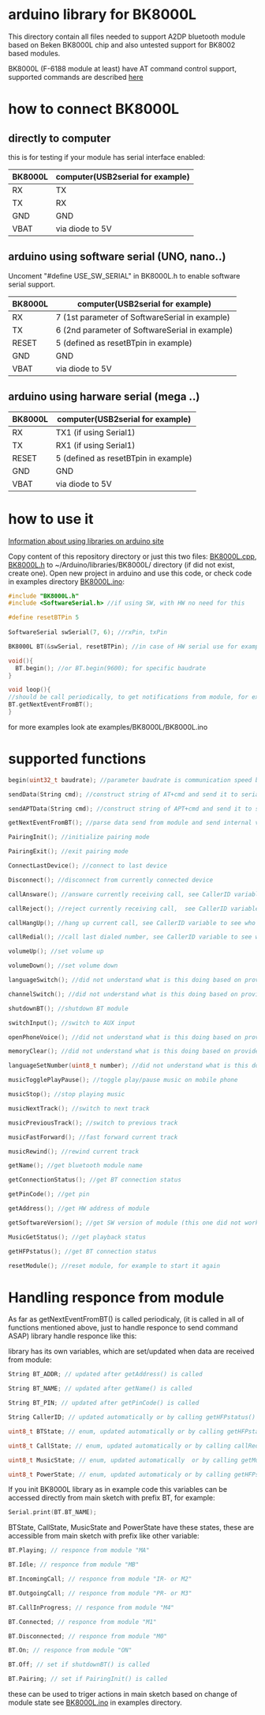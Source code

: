 # arduino library for BK8000L 

This directory contain all files needed to support A2DP bluetooth module based on Beken BK8000L chip and also untested support for BK8002 based modules.

BK8000L (F-6188 module at least) have AT command control support, supported commands are described <a href="https://github.com/tomaskovacik/kicad-library/tree/master/library/datasheet/F-6188_BK8000L">here</a>


# how to connect BK8000L

## directly to computer

this is for testing if your module has serial interface enabled:

BK8000L|computer(USB2serial for example)
-------|-------
   RX  |  TX
   TX  |  RX
  GND  |  GND
 VBAT  |  via diode to 5V

## arduino using software serial (UNO, nano..)

Uncoment "#define USE_SW_SERIAL" in BK8000L.h to enable software serial support.

BK8000L|computer(USB2serial for example)
-------|-------
   RX  |  7 (1st parameter of SoftwareSerial in example)
   TX  |  6 (2nd parameter of SoftwareSerial in example)
 RESET |  5 (defined as resetBTpin in example)
  GND  |  GND
 VBAT  |  via diode to 5V


## arduino using harware serial (mega ..)

BK8000L|computer(USB2serial for example)
-------|-------
   RX  |  TX1 (if using Serial1)
   TX  |  RX1 (if using Serial1)
 RESET |  5 (defined as resetBTpin in example)
  GND  |  GND
 VBAT  |  via diode to 5V


# how to use it

<a href="https://www.arduino.cc/en/Guide/Libraries">Information about using libraries on arduino site</a>

Copy content of this repository directory or just this two files: <a href="https://github.com/tomaskovacik/BK8000L/blob/master/BK8000L.cpp">BK8000L.cpp</a>, <a href="https://github.com/tomaskovacik/BK8000L/blob/master/BK8000L.h">BK8000L.h</a> to ~/Arduino/libraries/BK8000L/ directory (if did not exist, create one). Open new project in arduino and use this code, or check code in examples directory <a href="https://github.com/tomaskovacik/BK8000L/blob/master/examples/BK8000L/BK8000L.ino">BK8000L.ino</a>:

```c
#include "BK8000L.h"
#include <SoftwareSerial.h> //if using SW, with HW no need for this

#define resetBTPin 5
 
SoftwareSerial swSerial(7, 6); //rxPin, txPin

BK8000L BT(&swSerial, resetBTPin); //in case of HW serial use for example: (&Serial1)

void(){
  BT.begin(); //or BT.begin(9600); for specific baudrate
}

void loop(){
//should be call periodically, to get notifications from module, for example if someone calling...
BT.getNextEventFromBT();
}
```

for more examples look ate examples/BK8000L/BK8000L.ino

# supported functions
```c
begin(uint32_t baudrate); //parameter baudrate is communication speed between MCU and arduino, default 9600

sendData(String cmd); //construct string of AT+cmd and send it to serial port 

sendAPTData(String cmd); //construct string of APT+cmd and send it to serial port 

getNextEventFromBT(); //parse data send from module and send internal variales, call this periodicaly, to parse data received from module ASAP

PairingInit(); //initialize pairing mode

PairingExit(); //exit pairing mode

ConnectLastDevice(); //connect to last device 

Disconnect(); //disconnect from currently connected device

callAnsware(); //answare currently receiving call, see CallerID variable to see who is calling

callReject(); //reject currently receiving call,  see CallerID variable to see who is calling

callHangUp(); //hang up current call, see CallerID variable to see who you are calling with

callRedial(); //call last dialed number, see CallerID variable to see who you dialing

volumeUp(); //set volume up

volumeDown(); //set volume down

languageSwitch(); //did not understand what is this doing based on provided info in datasheet (sending AT+CM)

channelSwitch(); //did not understand what is this doing based on provided info in datasheet (sending AT+CO)

shutdownBT(); //shutdown BT module

switchInput(); //switch to AUX input 

openPhoneVoice(); //did not understand what is this doing based on provided info in datasheet (sending AT+CV)

memoryClear(); //did not understand what is this doing based on provided info in datasheet (sending AT+CZ)

languageSetNumber(uint8_t number); //did not understand what is this doing based on provided info in datasheet (sending AT+CM+number)

musicTogglePlayPause(); //toggle play/pause music on mobile phone

musicStop(); //stop playing music

musicNextTrack(); //switch to next track

musicPreviousTrack(); //switch to previous track

musicFastForward(); //fast forward current track

musicRewind(); //rewind current track

getName(); //get bluetooth module name

getConnectionStatus(); //get BT connection status 

getPinCode(); //get pin

getAddress(); //get HW address of module

getSoftwareVersion(); //get SW version of module (this one did not work for me)

MusicGetStatus(); //get playback status 

getHFPstatus(); //get BT connection status

resetModule(); //reset module, for example to start it again
```

# Handling responce from module

As far as getNextEventFromBT() is called periodicaly, (it is called in all of functions mentioned above, just to handle responce to send command ASAP) library handle responce like this:

library has its own variables, which are set/updated when data are received from module:
```c
String BT_ADDR; // updated after getAddress() is called

String BT_NAME; // updated after getName() is called

String BT_PIN; // updated after getPinCode() is called

String CallerID; // updated automatically or by calling getHFPstatus()

uint8_t BTState; // enum, updated automatically or by calling getHFPstatus() or getConnectionStatus()

uint8_t CallState; // enum, updated automatically or by calling callRedial() or getHFPstatus()

uint8_t MusicState; // enum, updated automatically  or by calling getMusicStatus()

uint8_t PowerState; // enum, updated automaticaly or by calling getHFPstatus(),getMusicStatus() or getConnectionStatus()
```
If you init BK8000L library as in example code this variables can be accessed directly from main sketch with prefix BT, for example:
```c
Serial.print(BT.BT_NAME);
```

BTState, CallState, MusicState and PowerState have these states, these are accessible from main sketch with prefix like other variable:
```c
BT.Playing; // responce from module "MA"

BT.Idle; // responce from module "MB"

BT.IncomingCall; // responce from module "IR- or M2"

BT.OutgoingCall; // responce from module "PR- or M3"

BT.CallInProgress; // responce from module "M4"

BT.Connected; // responce from module "M1"

BT.Disconnected; // responce from module "M0"

BT.On; // responce from module "ON"

BT.Off; // set if shutdownBT() is called

BT.Pairing; // set if PairingInit() is called
```

these can be used to triger actions in main sketch based on change of module state see <a href="https://github.com/tomaskovacik/BK8000L/blob/master/examples/BK8000L/BK8000L.ino">BK8000L.ino</a> in examples directory.





